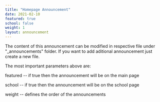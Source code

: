 ```yaml
---
title: "Homepage Announcement"
date: 2021-02-10
featured: true
school: false
weight: 1
layout: announcement
---
```


The content of this announcement can be modified in respective file under "_announcements" folder.
If you want to add aditional announcement just create a new file.

The most important parameters above are:

featured -- if true then the announcement will be on the main page

school -- if true then the announcement will be on the school page

weight -- defines the order of the announcements
